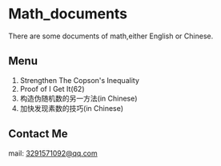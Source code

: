 # Math_documents

There are some documents of math,either English or Chinese.

## Menu
1. Strengthen The Copson's Inequality
2. Proof of I Get It(62)
3. 构造伪随机数的另一方法(in Chinese)
4. 加快发现素数的技巧(in Chinese)

## Contact Me
mail: 3291571092@qq.com
